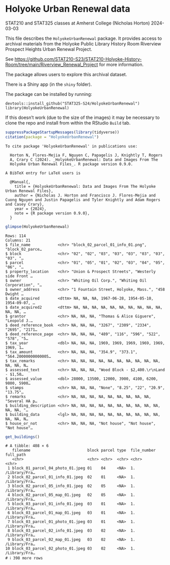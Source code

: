 Holyoke Urban Renewal data
================
STAT210 and STAT325 classes at Amherst College (Nicholas Horton)
2024-03-03

This file describes the `HolyokeUrbanRenewal` package. It provides
access to archival materials from the Holyoke Public Library History
Room Riverview Prospect Heights Urban Renewal Project.

See
https://github.com/STAT210-S23/STAT210-Holyoke-History-Room/tree/main/Riverview_Renewal_Project
for more information.

The package allows users to explore this archival dataset.

There is a Shiny app (in the `shiny` folder).

The package can be installed by running:

    devtools::install_github("STAT325-S24/HolyokeUrbanRenewal")
    library(HolyokeUrbanRenewal)

If this doesn’t work (due to the size of the images) it may be necessary
to clone the repo and install from within the RStudio `Build` tab.

``` r
suppressPackageStartupMessages(library(tidyverse))
citation(package = "HolyokeUrbanRenewal")
```

    To cite package 'HolyokeUrbanRenewal' in publications use:

      Horton N, Flores-Mejia F, Nguyen C, Papagelis J, Knightly T, Rogers
      A, Crary C (2024). _HolyokeUrbanRenewal: Data and Images From The
      Holyoke Urban Renewal Files_. R package version 0.9.0.

    A BibTeX entry for LaTeX users is

      @Manual{,
        title = {HolyokeUrbanRenewal: Data and Images From The Holyoke Urban Renewal Files},
        author = {Nicholas J. Horton and Francisco J. Flores-Mejia and Cuong Nguyen and Justin Papagelis and Tyler Knightly and Adam Rogers and Casey Crary},
        year = {2024},
        note = {R package version 0.9.0},
      }

``` r
glimpse(HolyokeUrbanRenewal)
```

    Rows: 114
    Columns: 21
    $ file_name            <chr> "block_02_parcel_01_info_01.png", "block_02_parce…
    $ block                <chr> "02", "02", "03", "03", "03", "03", "03", "03", "…
    $ parcel               <chr> "01", "05", "01", "02", "03", "04", "05", "06", "…
    $ property_location    <chr> "Union & Prospect Streets", "Westerly side Front …
    $ owner                <chr> "Whiting Oil Corp.", "Whiting Oil Corporation", "…
    $ owner_address        <chr> "1 Fountain Street, Holyoke, Mass.", "458 Dwight …
    $ date_acquired        <dttm> NA, NA, NA, 1967-06-28, 1954-05-10, 1954-09-07, …
    $ date_acquired2       <dttm> NA, NA, NA, NA, NA, NA, NA, NA, NA, NA, NA, NA, …
    $ grantor              <chr> NA, NA, NA, "Thomas & Alice Giguere", "Leopold J.…
    $ deed_reference_book  <chr> NA, NA, NA, "3267", "2309", "2334", "2695", "2171…
    $ deed_reference_page  <chr> NA, NA, NA, "489", "116", "596", "522", "578", "5…
    $ tax_year             <dbl> NA, NA, NA, 1969, 1969, 1969, 1969, 1969, 1969, 1…
    $ tax_amount           <chr> NA, NA, NA, "354.9", "373.1", "564.20000000000005…
    $ tax_remarks          <chr> NA, NA, NA, NA, NA, NA, NA, NA, NA, NA, NA, NA, N…
    $ assessed_text        <chr> NA, NA, NA, "Wood Block - $2,400.\r\nLand - $1,50…
    $ assessed_value       <dbl> 28000, 13500, 12000, 3900, 4100, 6200, 9800, 5900…
    $ stamps               <chr> NA, NA, NA, "None", "8.25", "22", "20.9", "13.75"…
    $ remarks              <chr> NA, NA, NA, NA, NA, NA, NA, NA, NA, "Several HA p…
    $ building_description <chr> NA, NA, NA, NA, NA, NA, NA, NA, NA, NA, NA, NA, "…
    $ building_data        <lgl> NA, NA, NA, NA, NA, NA, NA, NA, NA, NA, NA, NA, N…
    $ house_or_not         <chr> NA, NA, NA, "Not house", "Not house", "Not house"…

``` r
get_buildings()
```

    # A tibble: 408 × 6
       filename                         block parcel type  file_number full_path    
       <chr>                            <chr> <chr>  <chr> <chr>       <chr>        
     1 block_01_parcel_04_photo_01.jpeg 01    04     <NA>  1.          /Library/Fra…
     2 block_02_parcel_01_info_01.jpeg  02    01     <NA>  1.          /Library/Fra…
     3 block_02_parcel_05_info_01.jpeg  02    05     <NA>  1.          /Library/Fra…
     4 block_02_parcel_05_map_01.jpeg   02    05     <NA>  1.          /Library/Fra…
     5 block_03_parcel_01_info_01.jpeg  03    01     <NA>  1.          /Library/Fra…
     6 block_03_parcel_01_map_01.jpeg   03    01     <NA>  1.          /Library/Fra…
     7 block_03_parcel_01_photo_01.jpeg 03    01     <NA>  1.          /Library/Fra…
     8 block_03_parcel_02_info_01.jpeg  03    02     <NA>  1.          /Library/Fra…
     9 block_03_parcel_02_map_01.jpeg   03    02     <NA>  1.          /Library/Fra…
    10 block_03_parcel_02_photo_01.jpeg 03    02     <NA>  1.          /Library/Fra…
    # ℹ 398 more rows
